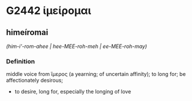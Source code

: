 # G2442 ἱμείρομαι

## himeíromai

_(him-i'-rom-ahee | hee-MEE-roh-meh | ee-MEE-roh-may)_

### Definition

middle voice from ἵμερος (a yearning; of uncertain affinity); to long for; be affectionately desirous; 

- to desire, long for, especially the longing of love
